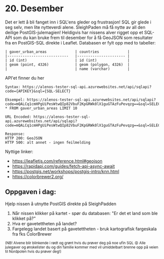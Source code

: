 # 20. Desember
Det er lett å bli fanget inn i SQL'ens gleder og frustrasjon! SQL gir glede i seg selv, men lite nytteverdi alene. SleighPaden må få nytte av all den deilige PostGIS-julemagien! Heldigvis har nissens alver rigget opp et SQL-API som du kan bruke frem til desember for å få GeoJSON som resultater fra en PostGIS-SQL direkte i Leaflet. Databasen er fylt opp med to tabeller:

```
| gaver_urban_areas          	| countries            	|
|----------------------------	|----------------------	|
| id (int)                   	| id (int)             	|
| geom (point, 4326)         	| geom (polygon, 4326) 	|
|                            	| name (varchar)       	|
```

API'et finner du her
```
Syntax: https://alenos-tester-sql-api.azurewebsites.net/api/sqlapi?code={APIKEY}&sql={SQL-SELECT}

Eksempel: https://alenos-tester-sql-api.azurewebsites.net/api/sqlapi?code=mQALCq1cmHPgUiPesWtwQIp82VbuF2KpGRWk0lX1guGTAzFuPevqzg==&sql=SELECT * FROM gaver_urban_areas LIMIT 10

URL Encoded: https://alenos-tester-sql-api.azurewebsites.net/api/sqlapi?code=mQALCq1cmHPgUiPesWtwQIp82VbuF2KpGRWk0lX1guGTAzFuPevqzg==&sql=SELECT%20*%20FROM%20gaver_urban_areas%20LIMIT%2010

Response:
HTTP 200: GeoJSON
HTTP 500: alt annet - ingen feilmelding
```


Nyttige linker:
* https://leafletjs.com/reference.html#geojson
* https://rapidapi.com/guides/fetch-api-async-await
* https://postgis.net/workshops/postgis-intro/knn.html
* https://colorbrewer2.org/

Oppgaven i dag:
---------------
Hjelp nissen å utnytte PostGIS direkte på SleighPadden
1. Når nissen klikker på kartet - spør du databasen: "Er det et land som ble klikket på?"
1. Hva er gavetettheten på landet?
1. Fargelegg landet basert på gavetettheten - bruk kartografisk fargeskala fra fks ColorBrewer

<sub>(NB! Alvene blir blinkende i rødt og grønt hvis du prøver deg på noe ufin SQL 😡 Alle julegaver og ønskelister du og din familie kommer med vil umiddelbart brenne opp på veien til Nordpolen hvis du prøver deg!)</sub>